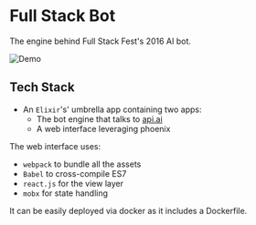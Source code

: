 # Full Stack Bot

The engine behind Full Stack Fest's 2016 AI bot.

![Demo](http://www.giphy.com/gifs/3oD3YFS3Zz3msIOSyY)

## Tech Stack

* An `Elixir`'s' umbrella app containing two apps:
  * The bot engine that talks to [api.ai](https://api.ai)
  * A web interface leveraging phoenix

The web interface uses:

* `webpack` to bundle all the assets
* `Babel` to cross-compile ES7
* `react.js` for the view layer
* `mobx` for state handling

It can be easily deployed via docker as it includes a Dockerfile.
